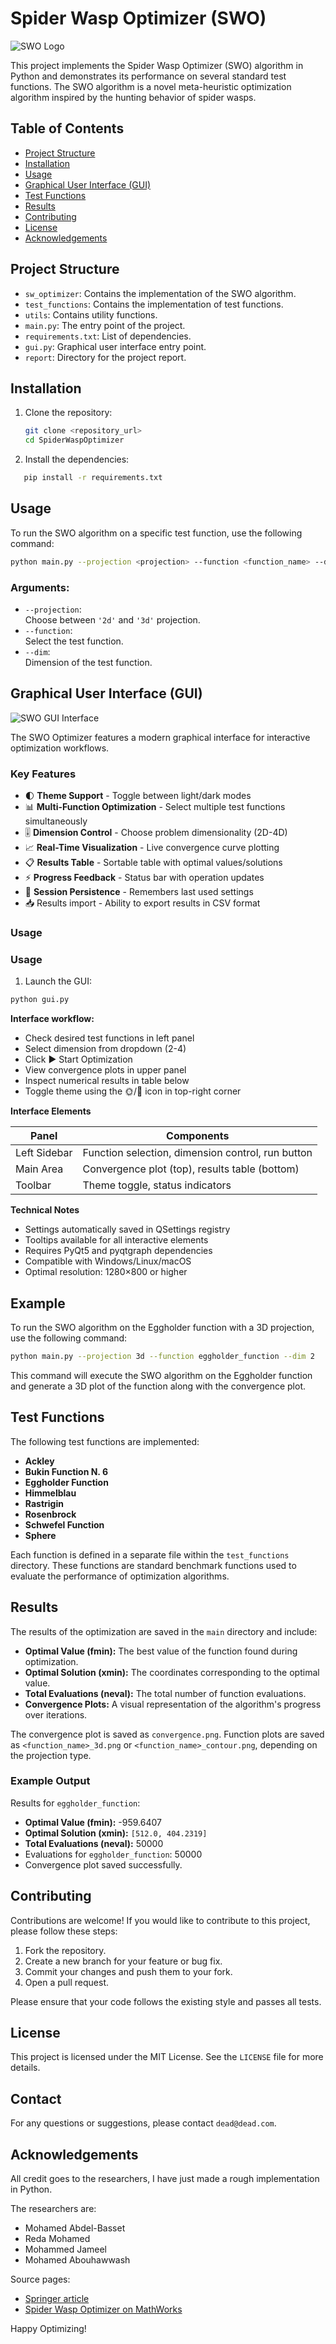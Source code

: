 # Spider Wasp Optimizer (SWO)

![SWO Logo](images/swo_logo.png)

This project implements the Spider Wasp Optimizer (SWO) algorithm in Python and demonstrates its performance on several standard test functions. The SWO algorithm is a novel meta-heuristic optimization algorithm inspired by the hunting behavior of spider wasps.

## Table of Contents

- [Project Structure](#project-structure)
- [Installation](#installation)
- [Usage](#usage)
- [Graphical User Interface (GUI)](#graphical-user-interface-gui)
- [Test Functions](#test-functions)
- [Results](#results)
- [Contributing](#contributing)
- [License](#license)
- [Acknowledgements](#acknowledgements)

## Project Structure


- `sw_optimizer`: Contains the implementation of the SWO algorithm.
- `test_functions`: Contains the implementation of test functions.
- `utils`: Contains utility functions.
- `main.py`: The entry point of the project.
- `requirements.txt`: List of dependencies.
- `gui.py`: Graphical user interface entry point.
- `report`: Directory for the project report.

## Installation

1. Clone the repository:
   ```bash
   git clone <repository_url>
   cd SpiderWaspOptimizer
   ```
2. Install the dependencies:
```bash
   pip install -r requirements.txt
```
## Usage

To run the SWO algorithm on a specific test function, use the following command:

```bash
python main.py --projection <projection> --function <function_name> --dim <dimension>
```
### Arguments:
- `--projection`:  
  Choose between `'2d'` and `'3d'` projection.  
- `--function`:  
  Select the test function.  
- `--dim`:  
  Dimension of the test function.

## Graphical User Interface (GUI)

![SWO GUI Interface](images/gui_screenshot.png)

The SWO Optimizer features a modern graphical interface for interactive optimization workflows.

### Key Features

- 🌓 **Theme Support** - Toggle between light/dark modes
- 📊 **Multi-Function Optimization** - Select multiple test functions simultaneously
- 🎚️ **Dimension Control** - Choose problem dimensionality (2D-4D)
- 📈 **Real-Time Visualization** - Live convergence curve plotting
- 📋 **Results Table** - Sortable table with optimal values/solutions
- ⚡ **Progress Feedback** - Status bar with operation updates
- 🔄 **Session Persistence** - Remembers last used settings
- 📥 Results import - Ability to export results in CSV format

### Usage

### Usage

1. Launch the GUI:
```bash
python gui.py
```

**Interface workflow:**

- Check desired test functions in left panel
- Select dimension from dropdown (2-4)
- Click ▶️ Start Optimization
- View convergence plots in upper panel
- Inspect numerical results in table below
- Toggle theme using the 🌞/🌙 icon in top-right corner

**Interface Elements**

| Panel          | Components                                      |
|----------------|-------------------------------------------------|
| Left Sidebar   | Function selection, dimension control, run button |
| Main Area      | Convergence plot (top), results table (bottom)   |
| Toolbar        | Theme toggle, status indicators                  |

**Technical Notes**

- Settings automatically saved in QSettings registry
- Tooltips available for all interactive elements
- Requires PyQt5 and pyqtgraph dependencies
- Compatible with Windows/Linux/macOS
- Optimal resolution: 1280×800 or higher

## Example

To run the SWO algorithm on the Eggholder function with a 3D projection, use the following command:

```bash
python main.py --projection 3d --function eggholder_function --dim 2
```

This command will execute the SWO algorithm on the Eggholder function and generate a 3D plot of the function along with the convergence plot.

## Test Functions

The following test functions are implemented:

- **Ackley**
- **Bukin Function N. 6**
- **Eggholder Function**
- **Himmelblau**
- **Rastrigin**
- **Rosenbrock**
- **Schwefel Function**
- **Sphere**

Each function is defined in a separate file within the `test_functions` directory. These functions are standard benchmark functions used to evaluate the performance of optimization algorithms.

## Results

The results of the optimization are saved in the `main` directory and include:

- **Optimal Value (fmin):** The best value of the function found during optimization.
- **Optimal Solution (xmin):** The coordinates corresponding to the optimal value.
- **Total Evaluations (neval):** The total number of function evaluations.
- **Convergence Plots:** A visual representation of the algorithm's progress over iterations.

The convergence plot is saved as `convergence.png`. Function plots are saved as `<function_name>_3d.png` or `<function_name>_contour.png`, depending on the projection type.
### Example Output

Results for `eggholder_function`:

- **Optimal Value (fmin):** -959.6407
- **Optimal Solution (xmin):** `[512.0, 404.2319]`
- **Total Evaluations (neval):** 50000 
- Evaluations for `eggholder_function`: 50000 
- Convergence plot saved successfully.

## Contributing

Contributions are welcome! If you would like to contribute to this project, please follow these steps:

1. Fork the repository.
2. Create a new branch for your feature or bug fix.
3. Commit your changes and push them to your fork.
4. Open a pull request.

Please ensure that your code follows the existing style and passes all tests.

## License

This project is licensed under the MIT License. See the `LICENSE` file for more details.

## Contact

For any questions or suggestions, please contact `dead@dead.com`.

## Acknowledgements

All credit goes to the researchers, I have just made a rough  implementation in Python.

The researchers are:
- Mohamed Abdel-Basset
- Reda Mohamed
- Mohammed Jameel
- Mohamed Abouhawwash

Source pages:
- [Springer article](https://link.springer.com/article/10.1007/s10462-023-10446-y)
- [Spider Wasp Optimizer on MathWorks](https://www.mathworks.com/matlabcentral/fileexchange/126010-spider-wasp-optimizer-swo)



Happy Optimizing!

